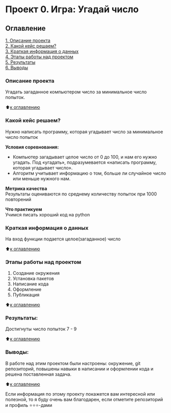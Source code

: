 # Проект 0. Игра: Угадай число

## Оглавление  
[1. Описание проекта](README.md#Описание-проекта)  
[2. Какой кейс решаем?](README.md#Какой-кейс-решаем)  
[3. Краткая информация о данных](README.md#Краткая-информация-о-данных)  
[4. Этапы работы над проектом](README.md#Этапы-работы-над-проектом)  
[5. Результаты](README.md#Результат)    
[6. Выводы](README.md#Выводы) 

### Описание проекта    
Угадать загаданное компьютером число за минимальное число попыток.

:arrow_up:[к оглавлению](README.md#Оглавление)


### Какой кейс решаем?    
Нужно написать программу, которая угадывает число за минимальное число попыток

**Условия соревнования:**  
- Компьютер загадывает целое число от 0 до 100, и нам его нужно угадать. Под «угадать», подразумевается «написать программу, которая угадывает число».
- Алгоритм учитывает информацию о том, больше ли случайное число или меньше нужного нам.

**Метрика качества**     
Результаты оцениваются по среднему количеству попыток при 1000 повторений

**Что практикуем**     
Учимся писать хороший код на python


### Краткая информация о данных
На вход функции подается целое(загаданное) число
  
:arrow_up:[к оглавлению](README.md#Оглавление)


### Этапы работы над проектом  
1. Создание окружения
2. Установка пакетов
3. Написание кода
4. Оформление 
5. Публикация

:arrow_up:[к оглавлению](README.md#Оглавление)


### Результаты:  
Достигнуты число попыток 7 - 9

:arrow_up:[к оглавлению](README.md#Оглавление)


### Выводы:  
В работе над этим проектом были настроены: окружение, git репозиторий, повышены навыки в написании и оформлении кода и решена поставленная задача. 

:arrow_up:[к оглавлению](README.md#Оглавление)


Если информация по этому проекту покажется вам интересной или полезной, то я буду очень вам благодарен, если отметите репозиторий и профиль ⭐️⭐️⭐️-дами